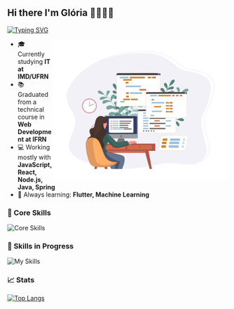 ## Hi there I'm Glória 👩🏻‍💻👋

[![Typing SVG](https://readme-typing-svg.herokuapp.com/?size=24&color=F70000&center=true&vCenter=true&width=500&lines=Fullstack+Developer;IT+Student)](https://git.io/typing-svg)

<a href="https://www.freepik.com/free-vector/programmer-working-web-development-code-engineer-programming-python-php-java-script-computer_14723886.htm#fromView=search&page=1&position=34&uuid=f602ef3f-d077-4023-992c-2c9c6e909a37">
    <img style="float:right;" src="https://raw.githubusercontent.com/gloria-mariass/gloria-mariass/main/assets/images/Set_of_programmers_02_01.jpg" alt="Set of Programmers" width="400" align="right"/>
</a>

- 🎓 Currently studying **IT at IMD/UFRN**
- 📚 Graduated from a technical course in **Web Development at IFRN**
- 💻 Working mostly with **JavaScript, React, Node.js, Java, Spring**
- 🧠 Always learning: **Flutter, Machine Learning**

### 💪 Core Skills
![Core Skills](https://skillicons.dev/icons?i=java,spring,html,css,javascript,bootstrap,react,git,github,maven,php,py,flask,sqlite,cpp,cmake,postman,figma,vscode,&theme=dark&perline=8)

### 🚀 Skills in Progress
![My Skills](https://skillicons.dev/icons?i=dart,docker,flutter,nextjs,nodejs,postgres,prisma,&theme=dark&perline=5)

### 📈 Stats
[![Top Langs](https://github-readme-stats.vercel.app/api/top-langs/?username=gloria-mariass&layout=donut&hide=html,css)](https://github.com/gloria-mariass/github-readme-stats)
<!-- ![Seu Nome's GitHub stats](https://github-readme-stats.vercel.app/api?username=gloria-mariass&show_icons=true&theme=radical) -->
